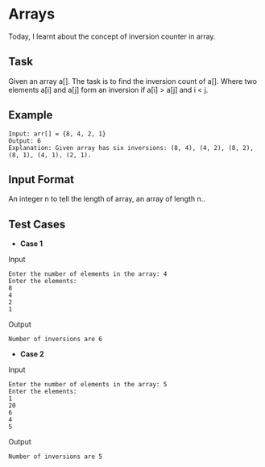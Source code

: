# Arrays
Today, I learnt about the concept of inversion counter in array.

## Task
Given an array a[]. The task is to find the inversion count of a[]. Where two elements a[i] and a[j] form an inversion if a[i] > a[j] and i < j.

## Example
```
Input: arr[] = {8, 4, 2, 1}
Output: 6
Explanation: Given array has six inversions: (8, 4), (4, 2), (8, 2), (8, 1), (4, 1), (2, 1).
```

## Input Format
An integer n to tell the length of array, an array of length n..

## Test Cases
* **Case 1**

Input
```
Enter the number of elements in the array: 4
Enter the elements: 
8
4
2
1
```
Output
```
Number of inversions are 6
```

* **Case 2**

Input
```
Enter the number of elements in the array: 5
Enter the elements: 
1
20
6
4
5
```
Output
```
Number of inversions are 5
```

